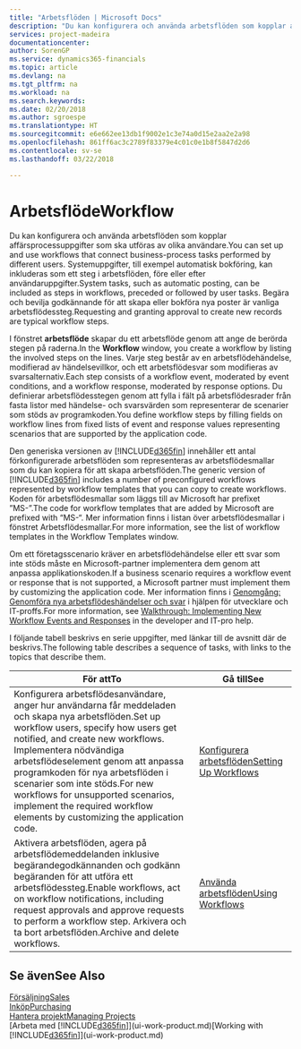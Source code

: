 ```yaml
---
title: "Arbetsflöden | Microsoft Docs"
description: "Du kan konfigurera och använda arbetsflöden som kopplar affärsprocessuppgifter som ska utföras av olika användare. Systemuppgifter, till exempel automatisk bokföring, kan inkluderas som ett steg i arbetsflöden, före eller efter användaruppgifter. Begära och bevilja godkännande för att skapa eller bokföra nya poster är vanliga arbetsflödessteg."
services: project-madeira
documentationcenter: 
author: SorenGP
ms.service: dynamics365-financials
ms.topic: article
ms.devlang: na
ms.tgt_pltfrm: na
ms.workload: na
ms.search.keywords: 
ms.date: 02/20/2018
ms.author: sgroespe
ms.translationtype: HT
ms.sourcegitcommit: e6e662ee13db1f9002e1c3e74a0d15e2aa2e2a98
ms.openlocfilehash: 861ff6ac3c2789f83379e4c01c0e1b8f5847d2d6
ms.contentlocale: sv-se
ms.lasthandoff: 03/22/2018

---
```

# <a name="workflow"></a><span data-ttu-id="8f4fc-105">Arbetsflöde</span><span class="sxs-lookup"><span data-stu-id="8f4fc-105">Workflow</span></span>
<span data-ttu-id="8f4fc-106">Du kan konfigurera och använda arbetsflöden som kopplar affärsprocessuppgifter som ska utföras av olika användare.</span><span class="sxs-lookup"><span data-stu-id="8f4fc-106">You can set up and use workflows that connect business-process tasks performed by different users.</span></span> <span data-ttu-id="8f4fc-107">Systemuppgifter, till exempel automatisk bokföring, kan inkluderas som ett steg i arbetsflöden, före eller efter användaruppgifter.</span><span class="sxs-lookup"><span data-stu-id="8f4fc-107">System tasks, such as automatic posting, can be included as steps in workflows, preceded or followed by user tasks.</span></span> <span data-ttu-id="8f4fc-108">Begära och bevilja godkännande för att skapa eller bokföra nya poster är vanliga arbetsflödessteg.</span><span class="sxs-lookup"><span data-stu-id="8f4fc-108">Requesting and granting approval to create new records are typical workflow steps.</span></span>  

 <span data-ttu-id="8f4fc-109">I fönstret **arbetsflöde** skapar du ett arbetsflöde genom att ange de berörda stegen på raderna.</span><span class="sxs-lookup"><span data-stu-id="8f4fc-109">In the **Workflow** window, you create a workflow by listing the involved steps on the lines.</span></span> <span data-ttu-id="8f4fc-110">Varje steg består av en arbetsflödehändelse, modifierad av händelsevillkor, och ett arbetsflödesvar som modifieras av svarsalternativ.</span><span class="sxs-lookup"><span data-stu-id="8f4fc-110">Each step consists of a workflow event, moderated by event conditions, and a workflow response, moderated by response options.</span></span> <span data-ttu-id="8f4fc-111">Du definierar arbetsflödesstegen genom att fylla i fält på arbetsflödesrader från fasta listor med händelse- och svarsvärden som representerar de scenarier som stöds av programkoden.</span><span class="sxs-lookup"><span data-stu-id="8f4fc-111">You define workflow steps by filling fields on workflow lines from fixed lists of event and response values representing scenarios that are supported by the application code.</span></span>  

 <span data-ttu-id="8f4fc-112">Den generiska versionen av [!INCLUDE[d365fin](includes/d365fin_md.md)] innehåller ett antal förkonfigurerade arbetsflöden som representeras av arbetsflödesmallar som du kan kopiera för att skapa arbetsflöden.</span><span class="sxs-lookup"><span data-stu-id="8f4fc-112">The generic version of [!INCLUDE[d365fin](includes/d365fin_md.md)] includes a number of preconfigured workflows represented by workflow templates that you can copy to create workflows.</span></span> <span data-ttu-id="8f4fc-113">Koden för arbetsflödesmallar som läggs till av Microsoft har prefixet ”MS-”.</span><span class="sxs-lookup"><span data-stu-id="8f4fc-113">The code for workflow templates that are added by Microsoft are prefixed with “MS-“.</span></span> <span data-ttu-id="8f4fc-114">Mer information finns i listan över arbetsflödesmallar i fönstret Arbetsflödesmallar.</span><span class="sxs-lookup"><span data-stu-id="8f4fc-114">For more information, see the list of workflow templates in the Workflow Templates window.</span></span>  

 <span data-ttu-id="8f4fc-115">Om ett företagsscenario kräver en arbetsflödehändelse eller ett svar som inte stöds måste en Microsoft-partner implementera dem genom att anpassa applikationskoden.</span><span class="sxs-lookup"><span data-stu-id="8f4fc-115">If a business scenario requires a workflow event or response that is not supported, a Microsoft partner must implement them by customizing the application code.</span></span> <span data-ttu-id="8f4fc-116">Mer information finns i [Genomgång: Genomföra nya arbetsflödeshändelser och svar](/dynamics-nav/Walkthrough--Implementing-New-Workflow-Events-and-Responses) i hjälpen för utvecklare och IT-proffs.</span><span class="sxs-lookup"><span data-stu-id="8f4fc-116">For more information, see [Walkthrough: Implementing New Workflow Events and Responses](/dynamics-nav/Walkthrough--Implementing-New-Workflow-Events-and-Responses) in the developer and IT-pro help.</span></span>  

 <span data-ttu-id="8f4fc-117">I följande tabell beskrivs en serie uppgifter, med länkar till de avsnitt där de beskrivs.</span><span class="sxs-lookup"><span data-stu-id="8f4fc-117">The following table describes a sequence of tasks, with links to the topics that describe them.</span></span>  

|<span data-ttu-id="8f4fc-118">**För att**</span><span class="sxs-lookup"><span data-stu-id="8f4fc-118">**To**</span></span>|<span data-ttu-id="8f4fc-119">**Gå till**</span><span class="sxs-lookup"><span data-stu-id="8f4fc-119">**See**</span></span>|  
|------------|-------------|  
|<span data-ttu-id="8f4fc-120">Konfigurera arbetsflödesanvändare, anger hur användarna får meddeladen och skapa nya arbetsflöden.</span><span class="sxs-lookup"><span data-stu-id="8f4fc-120">Set up workflow users, specify how users get notified, and create new workflows.</span></span> <span data-ttu-id="8f4fc-121">Implementera nödvändiga arbetsflödeselement genom att anpassa programkoden för nya arbetsflöden i scenarier som inte stöds.</span><span class="sxs-lookup"><span data-stu-id="8f4fc-121">For new workflows for unsupported scenarios, implement the required workflow elements by customizing the application code.</span></span>|[<span data-ttu-id="8f4fc-122">Konfigurera arbetsflöden</span><span class="sxs-lookup"><span data-stu-id="8f4fc-122">Setting Up Workflows</span></span>](across-set-up-workflows.md)|  
|<span data-ttu-id="8f4fc-123">Aktivera arbetsflöden, agera på arbetsflödemeddelanden inklusive begärandegodkännanden och godkänn begäranden för att utföra ett arbetsflödessteg.</span><span class="sxs-lookup"><span data-stu-id="8f4fc-123">Enable workflows, act on workflow notifications, including request approvals and approve requests to perform a workflow step.</span></span> <span data-ttu-id="8f4fc-124">Arkivera och ta bort arbetsflöden.</span><span class="sxs-lookup"><span data-stu-id="8f4fc-124">Archive and delete workflows.</span></span>|[<span data-ttu-id="8f4fc-125">Använda arbetsflöden</span><span class="sxs-lookup"><span data-stu-id="8f4fc-125">Using Workflows</span></span>](across-use-workflows.md)|  

## <a name="see-also"></a><span data-ttu-id="8f4fc-126">Se även</span><span class="sxs-lookup"><span data-stu-id="8f4fc-126">See Also</span></span>  
[<span data-ttu-id="8f4fc-127">Försäljning</span><span class="sxs-lookup"><span data-stu-id="8f4fc-127">Sales</span></span>](sales-manage-sales.md)  
[<span data-ttu-id="8f4fc-128">Inköp</span><span class="sxs-lookup"><span data-stu-id="8f4fc-128">Purchasing</span></span>](purchasing-manage-purchasing.md)  
[<span data-ttu-id="8f4fc-129">Hantera projekt</span><span class="sxs-lookup"><span data-stu-id="8f4fc-129">Managing Projects</span></span>](projects-manage-projects.md)  
<span data-ttu-id="8f4fc-130">[Arbeta med [!INCLUDE[d365fin](includes/d365fin_md.md)]](ui-work-product.md)</span><span class="sxs-lookup"><span data-stu-id="8f4fc-130">[Working with [!INCLUDE[d365fin](includes/d365fin_md.md)]](ui-work-product.md)</span></span>

